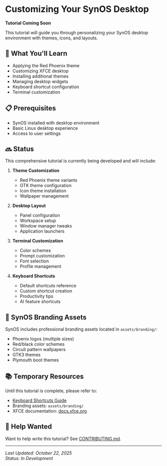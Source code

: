 # Customizing Your SynOS Desktop

**Tutorial Coming Soon**

This tutorial will guide you through personalizing your SynOS desktop environment with themes, icons, and layouts.

## 🎯 What You'll Learn

-   Applying the Red Phoenix theme
-   Customizing XFCE desktop
-   Installing additional themes
-   Managing desktop widgets
-   Keyboard shortcut configuration
-   Terminal customization

## 📋 Prerequisites

-   SynOS installed with desktop environment
-   Basic Linux desktop experience
-   Access to user settings

## 🔜 Status

This comprehensive tutorial is currently being developed and will include:

1. **Theme Customization**

    - Red Phoenix theme variants
    - GTK theme configuration
    - Icon theme installation
    - Wallpaper management

2. **Desktop Layout**

    - Panel configuration
    - Workspace setup
    - Window manager tweaks
    - Application launchers

3. **Terminal Customization**

    - Color schemes
    - Prompt customization
    - Font selection
    - Profile management

4. **Keyboard Shortcuts**
    - Default shortcuts reference
    - Custom shortcut creation
    - Productivity tips
    - AI feature shortcuts

## 🎨 SynOS Branding Assets

SynOS includes professional branding assets located in `assets/branding/`:

-   Phoenix logos (multiple sizes)
-   Red/black color schemes
-   Circuit pattern wallpapers
-   GTK3 themes
-   Plymouth boot themes

## 📚 Temporary Resources

Until this tutorial is complete, please refer to:

-   [Keyboard Shortcuts Guide](../KEYBOARD_SHORTCUTS.md)
-   Branding assets: `assets/branding/`
-   XFCE documentation: [docs.xfce.org](https://docs.xfce.org/)

## 🤝 Help Wanted

Want to help write this tutorial? See [CONTRIBUTING.md](../../../CONTRIBUTING.md).

---

_Last Updated: October 22, 2025_  
_Status: In Development_
